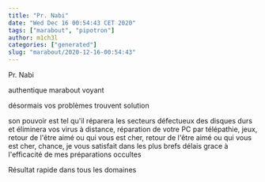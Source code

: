 ```yaml
---
title: "Pr. Nabi"
date: "Wed Dec 16 00:54:43 CET 2020"
tags: ["marabout", "pipotron"]
author: m1ch3l
categories: ["generated"]
slug: "marabout/2020-12-16-00:54:43"
---
```


Pr. Nabi

authentique marabout voyant

désormais vos problèmes trouvent solution

son pouvoir est tel qu'il réparera les secteurs défectueux des disques durs et éliminera vos virus à distance, réparation de votre PC par télépathie, jeux, retour de l'être aimé ou qui vous est cher, retour de l'être aimé ou qui vous est cher, chance, je vous satisfait dans les plus brefs délais grace à l'efficacité de mes préparations occultes

Résultat rapide dans tous les domaines
